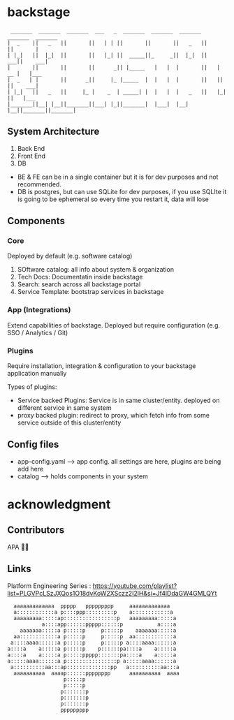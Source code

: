 # backstage
```
 _______  _______  _______  ___   _  _______  _______  _______  _______  _______ 
|  _    ||   _   ||       ||   | | ||       ||       ||   _   ||       ||       |
| |_|   ||  |_|  ||       ||   |_| ||  _____||_     _||  |_|  ||    ___||    ___|
|       ||       ||       ||      _|| |_____   |   |  |       ||   | __ |   |___ 
|  _   | |       ||      _||     |_ |_____  |  |   |  |       ||   ||  ||    ___|
| |_|   ||   _   ||     |_ |    _  | _____| |  |   |  |   _   ||   |_| ||   |___ 
|_______||__| |__||_______||___| |_||_______|  |___|  |__| |__||_______||_______|
```

## System Architecture
1. Back End
2. Front End
3. DB

- BE & FE can be in a single container but it is for dev purposes and not recommended.
- DB is postgres, but can use SQLite for dev purposes, if you use SQLIte it is going to be ephemeral so every time you restart it, data will lose

## Components
### Core
Deployed by default (e.g. software catalog)
1. SOftware catalog: all info about system & organization
2. Tech Docs: Documentatin inside backstage
3. Search: search across all backstage portal
4. Service Template: bootstrap services in backstage

### App (Integrations)
Extend capabilities of backstage. Deployed but require configuration (e.g. SSO / Analytics / Git)

### Plugins
Require installation, integration & configuration to your backstage application manually

Types of plugins:
- Service backed Plugins: Service is in same cluster/entity. deployed on different service in same system
- proxy backed plugin: redirect to proxy, which fetch info from some service outside of this cluster/entity

## Config files
- app-config.yaml --> app config. all settings are here, plugins are being add here
- catalog --> holds components in your system

# acknowledgment
## Contributors

APA 🖖🏻

## Links
Platform Engineering Series : https://youtube.com/playlist?list=PLGVPcLSzJXQos1O18dvKoW2XSczz2I2lH&si=Jf4lDdaGW4GMLQYt

```                                                                                                       
  aaaaaaaaaaaaa  ppppp   ppppppppp     aaaaaaaaaaaaa   
  a::::::::::::a p::::ppp:::::::::p    a::::::::::::a  
  aaaaaaaaa:::::ap:::::::::::::::::p   aaaaaaaaa:::::a 
           a::::app::::::ppppp::::::p           a::::a 
    aaaaaaa:::::a p:::::p     p:::::p    aaaaaaa:::::a 
  aa::::::::::::a p:::::p     p:::::p  aa::::::::::::a 
 a::::aaaa::::::a p:::::p     p:::::p a::::aaaa::::::a 
a::::a    a:::::a p:::::p    p::::::pa::::a    a:::::a 
a::::a    a:::::a p:::::ppppp:::::::pa::::a    a:::::a 
a:::::aaaa::::::a p::::::::::::::::p a:::::aaaa::::::a 
 a::::::::::aa:::ap::::::::::::::pp   a::::::::::aa:::a
  aaaaaaaaaa  aaaap::::::pppppppp      aaaaaaaaaa  aaaa
                  p:::::p                              
                  p:::::p                              
                 p:::::::p                             
                 p:::::::p                             
                 p:::::::p                             
                 ppppppppp                             
                                                       
```
